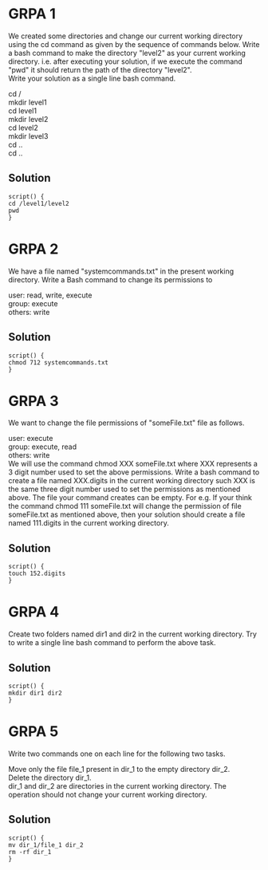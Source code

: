 # GRPA 1
We created some directories and change our current working directory using the cd command as given by the sequence of commands below. Write a bash command to make the directory "level2" as your current working directory. i.e. after executing your solution, if we execute the command "pwd" it should return the path of the directory "level2".</br>
Write your solution as a single line bash command.</br>

cd /</br>
mkdir level1</br>
cd level1</br>
mkdir level2</br>
cd level2</br>
mkdir level3</br>
cd ..</br>
cd ..</br>

## Solution
```shell
script() {
cd /level1/level2
pwd
}
```
# GRPA 2
We have a file named "systemcommands.txt" in the present working directory. Write a Bash command to change its permissions to</br>

user: read, write, execute</br>
group: execute</br>
others: write</br>
## Solution
```shell
script() {
chmod 712 systemcommands.txt
}
```
# GRPA 3
We want to change the file permissions of "someFile.txt" file as follows.</br>

user: execute</br>
group: execute, read</br>
others: write</br>
We will use the command chmod XXX someFile.txt where XXX represents a 3 digit number used to set the above permissions. Write a bash command to create a file named XXX.digits in the current working directory such XXX is the same three digit number used to set the permissions as mentioned above. The file your command creates can be empty.
For e.g. If your think the command chmod 111 someFile.txt will change the permission of file someFile.txt as mentioned above, then your solution should create a file named 111.digits in the current working directory.
## Solution
```shell
script() { 
touch 152.digits
}
```
# GRPA 4
Create two folders named dir1 and dir2 in the current working directory.
Try to write a single line bash command to perform the above task.
## Solution
```shell
script() {
mkdir dir1 dir2
}
```
# GRPA 5
Write two commands one on each line for the following two tasks.</br>

Move only the file file_1 present in dir_1 to the empty directory dir_2.</br>
Delete the directory dir_1.</br>
dir_1 and dir_2 are directories in the current working directory. The operation should not change your current working directory.
## Solution
```shell
script() {
mv dir_1/file_1 dir_2
rm -rf dir_1
}
```
